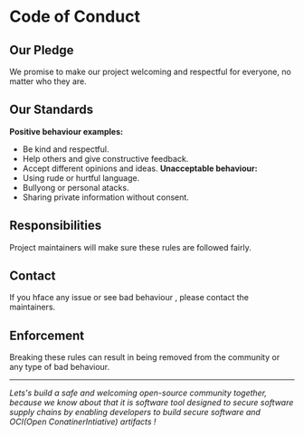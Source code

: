 # Code of Conduct 
## Our Pledge 
We promise to make our project welcoming and respectful for everyone,
no matter who they are.
## Our Standards 
**Positive behaviour examples:**
- Be kind and respectful.
- Help others and give constructive feedback.
- Accept different opinions and ideas.
**Unacceptable behaviour:**
- Using rude or hurtful language.
- Bullyong or personal atacks.
- Sharing private information without consent.

## Responsibilities
Project maintainers will make sure these rules are followed fairly.
## Contact 
If you hface any issue or see bad behaviour , please contact the maintainers.
## Enforcement
Breaking these rules can result in being removed from the community or any type of bad behaviour.

---
*Lets's build a safe and welcoming open-source community together, because we know about that it is software tool designed to secure software supply chains by enabling developers to build secure software and OCI(Open ConatinerIntiative) artifacts !*